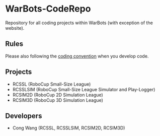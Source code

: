 WarBots-CodeRepo
================

Repository for all coding projects within WarBots (with exception of the website).

Rules
-----
Please also following the [coding convention](https://github.com/uWaterloo-IEEE-StudentBranch/WarBots-CodeRepo/blob/master/CodingConvention.md) when you develop code.

Projects
--------
+ RCSSL
    (RoboCup Small-Size League)
+ RCSSLSIM
    (RoboCup Small-Size League Simulator and Play-Logger)
+ RCSIM2D
    (RoboCup 2D Simulation League)
+ RCSIM3D
    (RoboCup 3D Simulation League)

Developers
----------
+ Cong Wang (RCSSL, RCSSLSIM, RCSIM2D, RCSIM3D)
